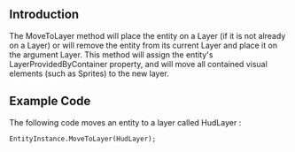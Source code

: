 ## Introduction

The MoveToLayer method will place the entity on a Layer (if it is not already on a Layer) or will remove the entity from its current Layer and place it on the argument Layer. This method will assign the entity's LayerProvidedByContainer property, and will move all contained visual elements (such as Sprites) to the new layer.

## Example Code

The following code moves an entity to a layer called HudLayer :

``` lang:c#
EntityInstance.MoveToLayer(HudLayer);
```

 
